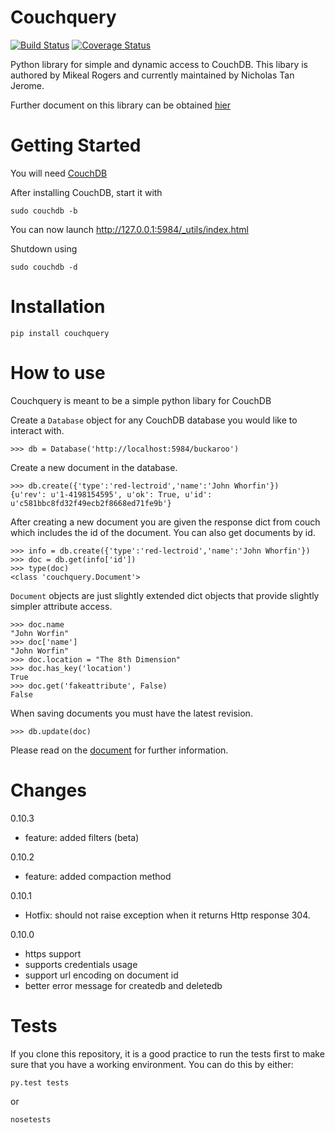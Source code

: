 Couchquery
==========
[![Build Status](https://travis-ci.org/nicolaisi/couchquery.png?branch=master)](https://travis-ci.org/nicolaisi/couchquery)
[![Coverage Status](https://coveralls.io/repos/nicolaisi/couchquery/badge.png?branch=master)](https://coveralls.io/r/nicolaisi/couchquery?branch=master)

Python library for simple and dynamic access to CouchDB. This libary is authored by Mikeal Rogers and currently maintained by Nicholas Tan Jerome.

Further document on this library can be obtained [hier](http://nicolaisi.github.io/couchquery/)


Getting Started
===============
You will need [CouchDB](http://docs.couchdb.org/en/latest/install/index.html)

After installing CouchDB, start it with
    
    sudo couchdb -b
    
You can now launch http://127.0.0.1:5984/_utils/index.html

Shutdown using
    
    sudo couchdb -d

Installation
============
    
    pip install couchquery
    

How to use
==========
Couchquery is meant to be a simple python libary for CouchDB

Create a `Database` object for any CouchDB database you would like to interact with.

    >>> db = Database('http://localhost:5984/buckaroo')

Create a new document in the database.

    >>> db.create({'type':'red-lectroid','name':'John Whorfin'})
    {u'rev': u'1-4198154595', u'ok': True, u'id': u'c581bbc8fd32f49ecb2f8668ed71fe9b'}

After creating a new document you are given the response dict from couch which includes the id of the document. You can also get documents by id.

    >>> info = db.create({'type':'red-lectroid','name':'John Whorfin'})
    >>> doc = db.get(info['id'])
    >>> type(doc)
    <class 'couchquery.Document'>

`Document` objects are just slightly extended dict objects that provide slightly simpler attribute access.

    >>> doc.name
    "John Worfin"
    >>> doc['name']
    "John Worfin"
    >>> doc.location = "The 8th Dimension"
    >>> doc.has_key('location')
    True
    >>> doc.get('fakeattribute', False)
    False
    
When saving documents you must have the latest revision.

    >>> db.update(doc)
    
Please read on the [document](http://nicolaisi.github.io/couchquery/) for further information.

Changes
=======
0.10.3

+ feature: added filters (beta)


0.10.2

+ feature: added compaction method


0.10.1

+ Hotfix: should not raise exception when it returns Http response 304. 

0.10.0

+ https support
+ supports credentials usage
+ support url encoding on document id
+ better error message for createdb and deletedb

Tests
=====
If you clone this repository, it is a good practice to run the tests first to make sure that you have a working environment.
You can do this by either:

    py.test tests
    
or

    nosetests



